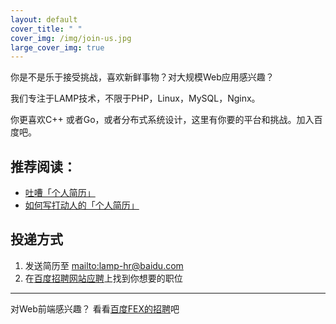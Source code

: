 ```yaml
---
layout: default
cover_title: " "
cover_img: /img/join-us.jpg
large_cover_img: true
---
```



你是不是乐于接受挑战，喜欢新鲜事物？对大规模Web应用感兴趣？

我们专注于LAMP技术，不限于PHP，Linux，MySQL，Nginx。

你更喜欢C++ 或者Go，或者分布式系统设计，这里有你要的平台和挑战。加入百度吧。

## 推荐阅读：

- [吐嘈「个人简历」](http://mp.weixin.qq.com/s?__biz=MzA5NDY0ODkxNA==&mid=200168752&idx=1&sn=348edc7956f1ac9652aa2523b902bef5&scene=4)
- [如何写打动人的「个人简历」](http://mp.weixin.qq.com/s?__biz=MzA5NDY0ODkxNA==&mid=200173772&idx=1&sn=895a5c66548c1b4a72153b2217350ca1&scene=4)

## 投递方式

1. 发送简历至 <mailto:lamp-hr@baidu.com>
1. 在[百度招聘网站应聘](http://talent.baidu.com/baidu/web/templet1000/index/corpwebPosition1000baidu!getPostListByConditionBaidu?positionType=0/1227/10002&brandCode=1&releaseTime=0&trademark=0&useForm=0&recruitType=2&lanType=&workPlaceCode=&keyWord=%25E8%25B4%25B4%25E5%2590%25A7&request_locale=zh_CN)上找到你想要的职位


----

对Web前端感兴趣？ 看看[百度FEX的招聘](http://fex.baidu.com/we-need-you/)吧
